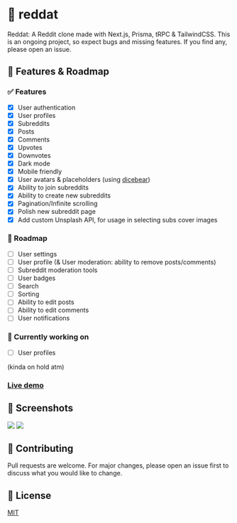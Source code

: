 # 📑 reddat

Reddat: A Reddit clone made with Next.js, Prisma, tRPC & TailwindCSS.
This is an ongoing project, so expect bugs and missing features. If you find any, please open an issue.

## 🚀 Features & Roadmap

### ✅ Features

- [x] User authentication
- [x] User profiles
- [x] Subreddits
- [x] Posts
- [x] Comments
- [x] Upvotes
- [x] Downvotes
- [x] Dark mode
- [x] Mobile friendly
- [x] User avatars & placeholders (using [dicebear](https://avatars.dicebear.com/))
- [x] Ability to join subreddits
- [x] Ability to create new subreddits
- [x] Pagination/Infinite scrolling
- [x] Polish new subreddit page
- [x] Add custom Unsplash API, for usage in selecting subs cover images

### 🚧 Roadmap

- [ ] User settings
- [ ] User profile (& User moderation: ability to remove posts/comments)
- [ ] Subreddit moderation tools
- [ ] User badges
- [ ] Search
- [ ] Sorting
- [ ] Ability to edit posts
- [ ] Ability to edit comments
- [ ] User notifications

### 🦺 Currently working on

- [ ] User profiles

(kinda on hold atm)

### [Live demo](https://reddat.oasido.dev/)

<!-- ## 🐳 Usage with Docker

### For development, use this:

```docker
$ docker compose up --build --force-recreate
```

### For production, use this:

```docker
$ docker compose -f docker-compose.production.yml up -d
``` -->

## 📸 Screenshots

<img src="https://i.imgur.com/wS3EZRq.png" />
<img src="https://i.imgur.com/RuCXJ11.png" />

## 🤝 Contributing

Pull requests are welcome. For major changes, please open an issue first to discuss what you would like to change.

## 📝 License

[MIT](https://choosealicense.com/licenses/mit/)
